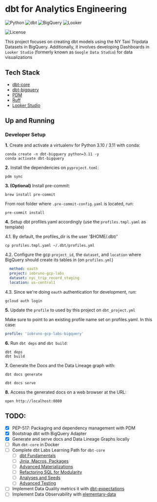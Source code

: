 # dbt for Analytics Engineering

![Python](https://img.shields.io/badge/Python-3.10_|_3.11-4B8BBE.svg?style=flat&logo=python&logoColor=FFD43B&labelColor=306998)
![dbt](https://img.shields.io/badge/dbt-1.0-262A38?style=flat&logo=dbt&logoColor=FF6849&labelColor=262A38)
![BigQuery](https://img.shields.io/badge/BigQuery-3772FF?style=flat&logo=googlebigquery&logoColor=white&labelColor=3772FF)
![Looker](https://img.shields.io/badge/Looker_Studio-3772FF?style=flat&logo=looker&logoColor=white&labelColor=3772FF)

![License](https://img.shields.io/badge/license-CC--BY--SA--4.0-31393F?style=flat&logo=creativecommons&logoColor=black&labelColor=white)

This project focuses on creating dbt models using the NY Taxi Tripdata Datasets in BigQuery. Additionally, it involves developing Dashboards in `Looker Studio` (formerly known as `Google Data Studio`) for data visualizations


## Tech Stack
- [dbt-core](https://github.com/dbt-labs/dbt-core)
- [dbt-bigquery](https://docs.getdbt.com/reference/warehouse-setups/bigquery-setup)
- [PDM](https://pdm-project.org/latest/usage/dependency/)
- [Ruff](https://docs.astral.sh/ruff/configuration/)
- [Looker Studio](https://lookerstudio.google.com/)


## Up and Running

### Developer Setup

**1.** Create and activate a virtualenv for Python 3.10 / 3.11 with conda:
```shell
conda create -n dbt-bigquery python=3.11 -y
conda activate dbt-bigquery
```

**2.** Install the dependencies on `pyproject.toml`:
```shell
pdm sync
```

**3. (Optional)**  Install pre-commit:
```shell
brew install pre-commit
```

From root folder where `.pre-commit-config.yaml` is located, run:
```shell
pre-commit install
```

**4.** Setup dbt profiles.yaml accordingly (use the `profiles.tmpl.yaml` as template)

4.1. By default, the profiles_dir is the user '$HOME/.dbt/'
```shell
cp profiles.tmpl.yaml ~/.dbt/profiles.yml
```

4.2. Configure the gcp `project_id`, the `dataset`, and `location` where BigQuery should create its tables in (on `profiles.yml`)

```yaml
  method: oauth
  project: iobruno-gcp-labs
  dataset: nyc_trip_record_staging
  location: us-central1
```

4.3. Since we're doing `oauth` authentication for development, run:
```shell
gcloud auth login
```

**5.** Update the `profile` to used by this project on `dbt_project.yml`

Make sure to point to an existing profile name set on profiles.yaml. In this case:
```yaml
profile: 'iobruno-gcp-labs-bigquery'
```

**6.** Run `dbt deps` and `dbt build`:
```shell
dbt deps
dbt build
```

**7.** Generate the Docs and the Data Lineage graph with:
```shell
dbt docs generate
```
```shell
dbt docs serve
```

**8.** Access the generated docs on a web browser at the URL:
```shell
open http://localhost:8080
```


## TODO:
- [x] PEP-517: Packaging and dependency management with PDM
- [x] Bootstrap dbt with BigQuery Adapter
- [x] Generate and serve docs and Data Lineage Graphs locally
- [ ] Run `dbt-core` in Docker
- [ ] Complete dbt Labs Learning Path for `dbt-core`
  - [ ] [dbt Fundamentals](https://courses.getdbt.com/courses/fundamentals)
  - [ ] [Jinja, Macros, Packages](https://courses.getdbt.com/courses/jinja-macros-packages)
  - [ ] [Advanced Materializations](https://courses.getdbt.com/courses/advanced-materializations)
  - [ ] [Refactoring SQL for Modularity](https://courses.getdbt.com/courses/refactoring-sql-for-modularity)
  - [ ] [Analyses and Seeds](https://courses.getdbt.com/courses/analyses-seeds)
  - [ ] [Advanced Testing](https://courses.getdbt.com/courses/advanced-testing)
- [ ] Implement Data Quality metrics it with [dbt-expectations](https://github.com/calogica/dbt-expectations)
- [ ] Implement Data Observability with [elementary-data](https://github.com/elementary-data/elementary)